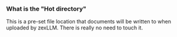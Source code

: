 ### What is the "Hot directory"

This is a pre-set file location that documents will be written to when uploaded by zexLLM. There is really no need to touch it.
